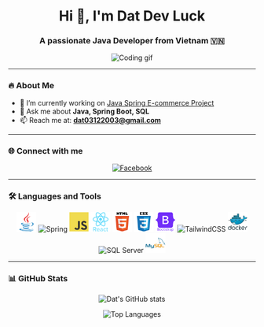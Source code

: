 <h1 align="center">Hi 👋, I'm Dat Dev Luck</h1>
<h3 align="center">A passionate Java Developer from Vietnam 🇻🇳</h3>

<p align="center">
  <img src="https://media4.giphy.com/media/v1.Y2lkPTc5MGI3NjExbHk2bHN6djJudDJkbzk3eXZiNHpjemxhY2RlcGQ1M2hlZjhha2MzdCZlcD12MV9pbnRlcm5hbF9naWZfYnlfaWQmY3Q9Zw/bGgsc5mWoryfgKBx1u/giphy.gif" width="300" alt="Coding gif" />
</p>

---

### 🔥 About Me

- 🔭 I’m currently working on [Java Spring E-commerce Project](https://github.com/quocdatdang03/Shopping-Ecommerce.git)  
- 💬 Ask me about **Java, Spring Boot, SQL**  
- 📫 Reach me at: **dat03122003@gmail.com**

---

### 🌐 Connect with me

<p align="center">
  <a href="https://www.facebook.com/share/fM9dp5ieDmPbAamX/?mibextid=LQQJ4d" target="_blank">
    <img src="https://img.shields.io/badge/Facebook-1877F2?style=for-the-badge&logo=facebook&logoColor=white" alt="Facebook"/>
  </a>
</p>

---

### 🛠️ Languages and Tools

<p align="center">
  <img src="https://raw.githubusercontent.com/devicons/devicon/master/icons/java/java-original.svg" alt="Java" width="40" height="40"/>
  <img src="https://www.vectorlogo.zone/logos/springio/springio-icon.svg" alt="Spring" width="40" height="40"/>
  <img src="https://raw.githubusercontent.com/devicons/devicon/master/icons/javascript/javascript-original.svg" alt="JavaScript" width="40" height="40"/>
  <img src="https://raw.githubusercontent.com/devicons/devicon/master/icons/react/react-original-wordmark.svg" alt="React" width="40" height="40"/>
  <img src="https://raw.githubusercontent.com/devicons/devicon/master/icons/html5/html5-original-wordmark.svg" alt="HTML5" width="40" height="40"/>
  <img src="https://raw.githubusercontent.com/devicons/devicon/master/icons/css3/css3-original-wordmark.svg" alt="CSS3" width="40" height="40"/>
  <img src="https://raw.githubusercontent.com/devicons/devicon/master/icons/bootstrap/bootstrap-plain-wordmark.svg" alt="Bootstrap" width="40" height="40"/>
  <img src="https://www.vectorlogo.zone/logos/tailwindcss/tailwindcss-icon.svg" alt="TailwindCSS" width="40" height="40"/>
  <img src="https://raw.githubusercontent.com/devicons/devicon/master/icons/docker/docker-original-wordmark.svg" alt="Docker" width="40" height="40"/>
  <img src="https://www.svgrepo.com/show/303229/microsoft-sql-server-logo.svg" alt="SQL Server" width="40" height="40"/>
  <img src="https://raw.githubusercontent.com/devicons/devicon/master/icons/mysql/mysql-original-wordmark.svg" alt="MySQL" width="40" height="40"/>
</p>

---

### 📊 GitHub Stats

<p align="center">
  <img src="https://github-readme-stats.vercel.app/api?username=quocdatdang03&show_icons=true&theme=radical" alt="Dat's GitHub stats" />
</p>

<p align="center">
  <img src="https://github-readme-stats.vercel.app/api/top-langs?username=quocdatdang03&layout=compact&theme=radical" alt="Top Languages" />
</p>
